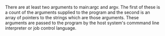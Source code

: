 There are at least two arguments to main:argc and argv. The first of these is a count of the arguments supplied to the program and the second is an array of pointers to the strings which are those arguments. These arguments are passed to the program by the host system's commmand line interpreter or job control language.

